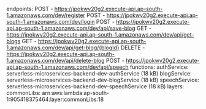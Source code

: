 endpoints:
  POST - https://jpokwv20g2.execute-api.ap-south-1.amazonaws.com/dev/register
  POST - https://jpokwv20g2.execute-api.ap-south-1.amazonaws.com/dev/login
  POST - https://jpokwv20g2.execute-api.ap-south-1.amazonaws.com/dev/api/save-blog
  GET - https://jpokwv20g2.execute-api.ap-south-1.amazonaws.com/dev/api/get-blogs
  GET - https://jpokwv20g2.execute-api.ap-south-1.amazonaws.com/dev/api/get-blog/{blogId}
  DELETE - https://jpokwv20g2.execute-api.ap-south-1.amazonaws.com/dev/api/delete-blog
  POST - https://jpokwv20g2.execute-api.ap-south-1.amazonaws.com/dev/api/speech
functions:
  authService: serverless-microservices-backend-dev-authService (18 kB)
  blogService: serverless-microservices-backend-dev-blogService (18 kB)
  speechService: serverless-microservices-backend-dev-speechService (18 kB)
layers:
  commonLibs: arn:aws:lambda:ap-south-1:905418375464:layer:commonLibs:18